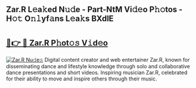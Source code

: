 ## Zar.R L𝚎a𝚔ed N𝚞𝚍e - Part-NtM Vi𝚍𝚎o P𝚑𝚘tos - H𝚘𝚝 O𝚗𝚕yf𝚊ns L𝚎a𝚔s BXdlE

# <h2><a href="http://kfaznw.oniu.top/?m=Zar.R">🔗👉 🔴 Zar.R P𝚑ot𝚘𝚜 V𝚒d𝚎o</a></h2>

[![Zar.R Nu𝚍e𝚜](https://i.imgur.com/0qMVB7G.gif)](http://kfaznw.oniu.top/?m=Zar.R)
Digital content creator and web entertainer Zar.R, known for disseminating dance and lifestyle knowledge through solo and collaborative dance presentations and short videos. Inspiring musician Zar.R, celebrated for their ability to move and inspire others through their music.  

